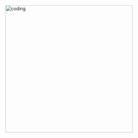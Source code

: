 <img align="CENTER" alt ="coding" width="400" src="https://cdn.dribbble.com/users/1292677/screenshots/6139167/avento.gif">
